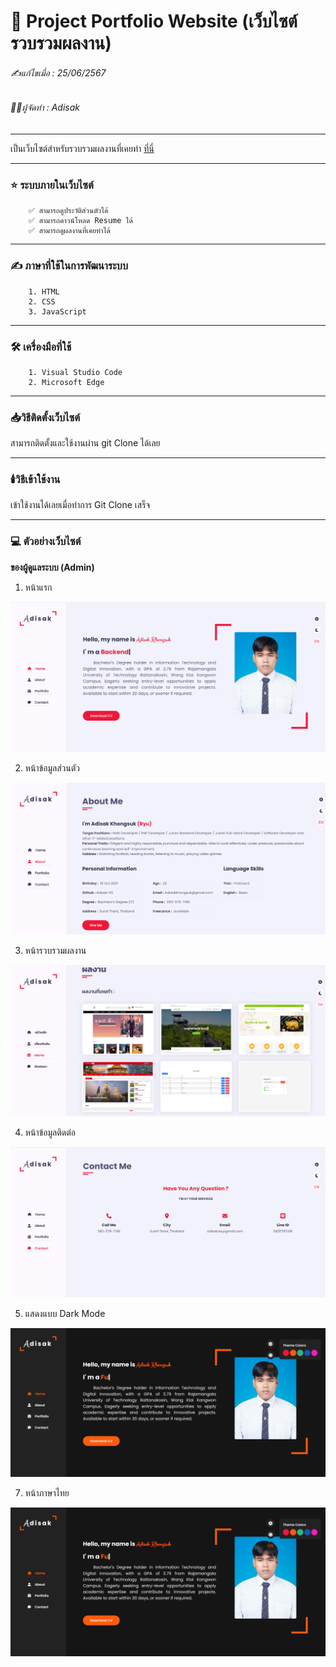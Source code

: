 # 📖 Project Portfolio Website (เว็บไซต์รวบรวมผลงาน)

###### ✍️แก้ไขเมื่อ : 25/06/2567
###### 👨‍💻ผู้จัดทำ : Adisak
___

เป็นเว็บไซต์สำหรับรวบรวมผลงานที่เคยทำ [ที่นี่]()

___ 

### ⭐ ระบบภายในเว็บไซต์

        ✅ สามารถดูประวัติส่วนตัวได้
        ✅ สามารถดาวน์โหลด Resume ได้
        ✅ สามารถดูผลงานที่เคยทำได้

___

### ✍️ ภาษาที่ใช้ในการพัฒนาระบบ

        1. HTML
        2. CSS
        3. JavaScript
___

### 🛠️ เครื่องมือที่ใช้

        1. Visual Studio Code
        2. Microsoft Edge

___

### 📥วิธีติดตั้งเว็บไซต์

   สามารถติดตั้งและใช้งานผ่าน git Clone ได้เลย

___

### 🕯️วิธีเข้าใช้งาน

  เข้าใช้งานได้เลยเมื่อทำการ Git Clone เสร็จ
___


### 💻 ตัวอย่างเว็บไซต์

**ของผู้ดูแลระบบ (Admin)**
1. หน้าแรก
   
![index](https://github.com/Adisak-KS/Project-Website-Portfolio/blob/main/previews/01_home.png)

2. หน้าข้อมูลส่วนตัว
   
![index](https://github.com/Adisak-KS/Project-Website-Portfolio/blob/main/previews/02_about.png)

3. หน้ารวบรวมผลงาน
   
![index](https://github.com/Adisak-KS/Project-Website-Portfolio/blob/main/previews/03_portfolio.png)

4. หน้าข้อมูลติดต่อ
   
![index](https://github.com/Adisak-KS/Project-Website-Portfolio/blob/main/previews/04_contact.png)

5. แสดงแบบ Dark Mode
   
![index](https://github.com/Adisak-KS/Project-Website-Portfolio/blob/main/previews/05_dark_mode.png)

7. หน้าภาษาไทย

![index](https://github.com/Adisak-KS/Project-Website-Portfolio/blob/main/previews/05_dark_mode.png)
